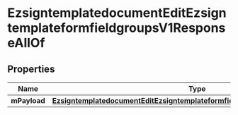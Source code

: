 

# EzsigntemplatedocumentEditEzsigntemplateformfieldgroupsV1ResponseAllOf


## Properties

| Name | Type | Description | Notes |
|------------ | ------------- | ------------- | -------------|
|**mPayload** | [**EzsigntemplatedocumentEditEzsigntemplateformfieldgroupsV1ResponseMPayload**](EzsigntemplatedocumentEditEzsigntemplateformfieldgroupsV1ResponseMPayload.md) |  |  |



